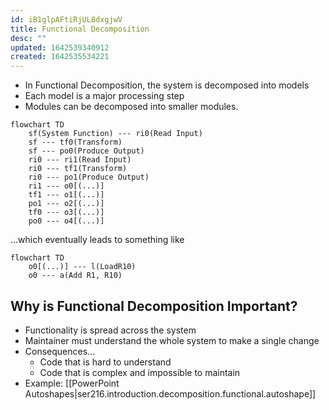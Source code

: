 ```yaml
---
id: iB1glpAFtiRjUL8dxgjwV
title: Functional Decomposition
desc: ""
updated: 1642539340912
created: 1642535534221
---
```


- In Functional Decomposition, the system is decomposed into models
- Each model is a major processing step
- Modules can be decomposed into smaller modules.

```mermaid
flowchart TD
    sf(System Function) --- ri0(Read Input)
    sf --- tf0(Transform)
    sf --- po0(Produce Output)
    ri0 --- ri1(Read Input)
    ri0 --- tf1(Transform)
    ri0 --- po1(Produce Output)
    ri1 --- o0[(...)]
    tf1 --- o1[(...)]
    po1 --- o2[(...)]
    tf0 --- o3[(...)]
    po0 --- o4[(...)]
```

...which eventually leads to something like

```mermaid
flowchart TD
    o0[(...)] --- l(LoadR10)
    o0 --- a(Add R1, R10)
```

## Why is Functional Decomposition Important?

- Functionality is spread across the system
- Maintainer must understand the whole system to make a single change
- Consequences...
  - Code that is hard to understand
  - Code that is complex and impossible to maintain
- Example: [[PowerPoint Autoshapes|ser216.introduction.decomposition.functional.autoshape]]

